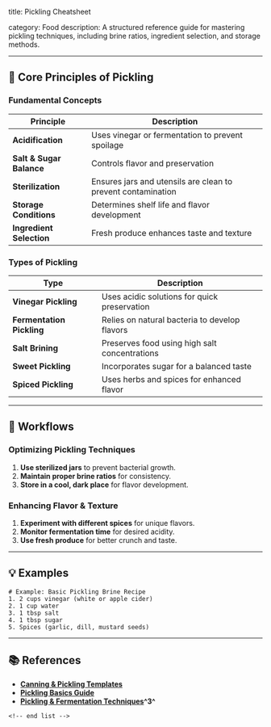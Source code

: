 title: Pickling Cheatsheet

category: Food
description: A structured reference guide for mastering pickling techniques, including brine ratios, ingredient selection, and storage methods.

---

## 🥒 **Core Principles of Pickling**

### **Fundamental Concepts**

| Principle                      | Description                                                  |
| ------------------------------ | ------------------------------------------------------------ |
| **Acidification**        | Uses vinegar or fermentation to prevent spoilage             |
| **Salt & Sugar Balance** | Controls flavor and preservation                             |
| **Sterilization**        | Ensures jars and utensils are clean to prevent contamination |
| **Storage Conditions**   | Determines shelf life and flavor development                 |
| **Ingredient Selection** | Fresh produce enhances taste and texture                     |

### **Types of Pickling**

| Type                            | Description                                   |
| ------------------------------- | --------------------------------------------- |
| **Vinegar Pickling**      | Uses acidic solutions for quick preservation  |
| **Fermentation Pickling** | Relies on natural bacteria to develop flavors |
| **Salt Brining**          | Preserves food using high salt concentrations |
| **Sweet Pickling**        | Incorporates sugar for a balanced taste       |
| **Spiced Pickling**       | Uses herbs and spices for enhanced flavor     |

---

## 🔄 **Workflows**

### **Optimizing Pickling Techniques**

1. **Use sterilized jars** to prevent bacterial growth.
2. **Maintain proper brine ratios** for consistency.
3. **Store in a cool, dark place** for flavor development.

### **Enhancing Flavor & Texture**

1. **Experiment with different spices** for unique flavors.
2. **Monitor fermentation time** for desired acidity.
3. **Use fresh produce** for better crunch and taste.

---

## 💡 **Examples**

```plaintext
# Example: Basic Pickling Brine Recipe
1. 2 cups vinegar (white or apple cider)  
2. 1 cup water  
3. 1 tbsp salt  
4. 1 tbsp sugar  
5. Spices (garlic, dill, mustard seeds)  
```

---

## 📚 **References**

- **[Canning &amp; Pickling Templates](https://craftsaints.com/canning-pickling-templates/)**
- **[Pickling Basics Guide](https://www.bushcraftbasecamp.com/bushcraft/bushcrafting-101/get-started-with-bushcraft/)**
- **[Pickling &amp; Fermentation Techniques](https://www.scribd.com/document/555874881/18-PICKLING-PASSIVATION)^3^**

```
<!-- end list -->
```